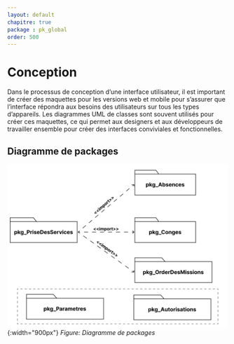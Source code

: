 ```yaml
---
layout: default
chapitre: true
package : pk_global
order: 500
---
```


# Conception

Dans le processus de conception d’une interface utilisateur, il est important de créer des maquettes pour les versions web et mobile pour s’assurer que l’interface répondra aux besoins des utilisateurs sur tous les types d’appareils. Les diagrammes UML de classes sont souvent utilisés pour créer ces maquettes, ce qui permet aux designers et aux développeurs de travailler ensemble pour créer des interfaces conviviales et fonctionnelles.

## Diagramme de packages

![Diagramme de packages](./images/Diagramme-des-paquetages.png){:width="900px"}
*Figure: Diagramme de packages* 